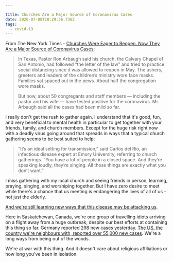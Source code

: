 ```yaml
---

title: Churches Are a Major Source of Coronavirus Cases
date: 2020-07-08T20:29:36.736Z
tags:
  - covid-19
---
```

From The New York Times - [Churches Were Eager to Reopen. Now They Are a Major Source of Coronavirus Cases](https://www.nytimes.com/2020/07/08/us/coronavirus-churches-outbreaks.html):

> In Texas, Pastor Ron Arbaugh said his church, the Calvary Chapel of San Antonio, had followed “the letter of the law” and tried to practice social distancing since it was allowed to reopen in May. The ushers, greeters and leaders of the children’s ministry wore face masks. Families sat spaced out in the pews. About half the congregation wore masks.
> 
> But now, about 50 congregants and staff members — including the pastor and his wife — have tested positive for the coronavirus. Mr. Arbaugh said all the cases had been mild so far.

I really don't get the rush to gather again. I understand that it's good, fun, and very beneficial to mental health in particular to get together with your friends, family, and church members. Except for the huge risk right now with a deadly virus going around that spreads in ways that a typical church gathering seems to be best suited to help:

> “It’s an ideal setting for transmission,” said Carlos del Rio, an infectious disease expert at Emory University, referring to church gatherings. “You have a lot of people in a closed space. And they’re speaking loudly, they’re singing. All those things are exactly what you don’t want.”

I miss gathering with my local church and seeing friends in person, learning, praying, singing, and worshiping together. But I have zero desire to meet while there's a chance that us meeting is endangering the lives of all of us - not just the elderly.

[And we're still learning new ways that this disease may be attacking us](https://www.theguardian.com/world/2020/jul/08/warning-of-serious-brain-disorders-in-people-with-mild-covid-symptoms).

Here in Saskatchewan, Canada, we're one group of travelling idiots arriving on a flight away from a huge outbreak, despite our best efforts at containing this thing so far. Germany reported 298 new cases yesterday. [The US, the country we're neighbours with, reported over 55,000 new cases](https://daringfireball.net/linked/2020/07/08/brain-disorders-covid19). We're a long ways from being out of the woods.

We're at war with this thing. And it doesn't care about religious affiliations or how long you've been in isolation.